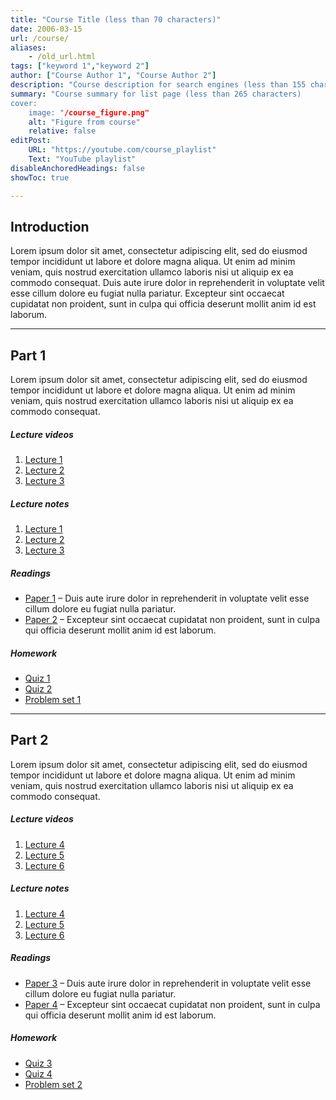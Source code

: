 ```yaml
---
title: "Course Title (less than 70 characters)" 
date: 2006-03-15
url: /course/
aliases:
    - /old_url.html
tags: ["keyword 1","keyword 2"]
author: ["Course Author 1", "Course Author 2"]
description: "Course description for search engines (less than 155 characters)" 
summary: "Course summary for list page (less than 265 characters)
cover:
    image: "/course_figure.png"
    alt: "Figure from course"
    relative: false
editPost:
    URL: "https://youtube.com/course_playlist"
    Text: "YouTube playlist"
disableAnchoredHeadings: false
showToc: true

---
```


## Introduction

Lorem ipsum dolor sit amet, consectetur adipiscing elit, sed do eiusmod tempor incididunt ut labore et dolore magna aliqua. Ut enim ad minim veniam, quis nostrud exercitation ullamco laboris nisi ut aliquip ex ea commodo consequat. Duis aute irure dolor in reprehenderit in voluptate velit esse cillum dolore eu fugiat nulla pariatur. Excepteur sint occaecat cupidatat non proident, sunt in culpa qui officia deserunt mollit anim id est laborum.

---

## Part 1

Lorem ipsum dolor sit amet, consectetur adipiscing elit, sed do eiusmod tempor incididunt ut labore et dolore magna aliqua. Ut enim ad minim veniam, quis nostrud exercitation ullamco laboris nisi ut aliquip ex ea commodo consequat. 

##### Lecture videos

1. [Lecture 1](https://youtu.be/lecture_1)
2. [Lecture 2](https://youtu.be/lecture_2)
3. [Lecture 3](https://youtu.be/lecture_3)

##### Lecture notes

1. [Lecture 1](lecture_1.pdf)
2. [Lecture 2](lecture_2.pdf)
3. [Lecture 3](lecture_3.pdf)

##### Readings

- [Paper 1](https://doi.org/paper_1) – Duis aute irure dolor in reprehenderit in voluptate velit esse cillum dolore eu fugiat nulla pariatur.
- [Paper 2](https://doi.org/paper_2) – Excepteur sint occaecat cupidatat non proident, sunt in culpa qui officia deserunt mollit anim id est laborum.

##### Homework

- [Quiz 1](quiz_1.pdf)
- [Quiz 2](quiz_2.pdf)
- [Problem set 1](ps_1.pdf)

---

## Part 2

Lorem ipsum dolor sit amet, consectetur adipiscing elit, sed do eiusmod tempor incididunt ut labore et dolore magna aliqua. Ut enim ad minim veniam, quis nostrud exercitation ullamco laboris nisi ut aliquip ex ea commodo consequat. 

##### Lecture videos

1. [Lecture 4](https://youtu.be/lecture_4)
2. [Lecture 5](https://youtu.be/lecture_5)
3. [Lecture 6](https://youtu.be/lecture_6)

##### Lecture notes

1. [Lecture 4](lecture_4.pdf)
2. [Lecture 5](lecture_5.pdf)
3. [Lecture 6](lecture_6.pdf)

##### Readings

- [Paper 3](https://doi.org/paper_3) – Duis aute irure dolor in reprehenderit in voluptate velit esse cillum dolore eu fugiat nulla pariatur.
- [Paper 4](https://doi.org/paper_4) – Excepteur sint occaecat cupidatat non proident, sunt in culpa qui officia deserunt mollit anim id est laborum.

##### Homework

- [Quiz 3](quiz_3.pdf)
- [Quiz 4](quiz_4.pdf)
- [Problem set 2](ps_2.pdf)